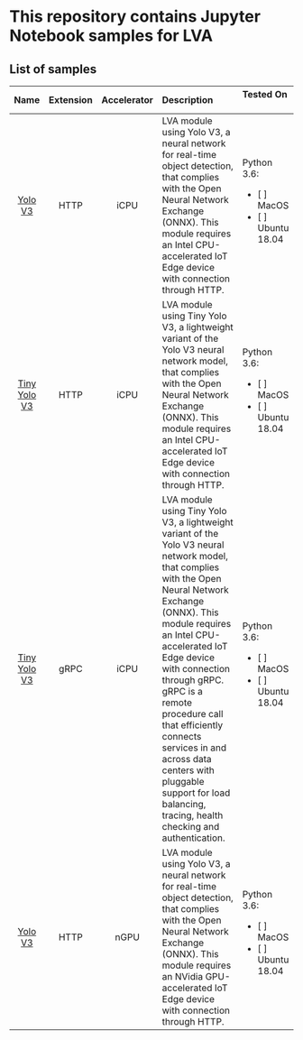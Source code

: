 # This repository contains Jupyter Notebook samples for LVA  

## List of samples

| Name       | Extension | Accelerator| Description | Tested On &nbsp;|
|:---:        |:---:       |:---:        |:---       |:---       |
| [Yolo V3](yolov3-icpu-onnx/readme.md)             | HTTP      | iCPU | LVA module using Yolo V3, a neural network for real-time object detection, that complies with the Open Neural Network Exchange (ONNX). This module requires an Intel CPU-accelerated IoT Edge device with connection through HTTP. |  Python 3.6:<ul><li>[ ] MacOS</li><li>[ ] Ubuntu 18.04</li></ul> |
| [Tiny Yolo V3](tinyyolov3-icpu-onnx/readme.md)    | HTTP      | iCPU | LVA module using Tiny Yolo V3, a lightweight variant of the Yolo V3 neural network model, that complies with the Open Neural Network Exchange (ONNX). This module requires an Intel CPU-accelerated IoT Edge device with connection through HTTP. |  Python 3.6:<ul><li>[ ] MacOS</li><li>[ ] Ubuntu 18.04</li></ul> |
| [Tiny Yolo V3](http://aka.ms/)                    | gRPC      | iCPU | LVA module using Tiny Yolo V3, a lightweight variant of the Yolo V3 neural network model, that complies with the Open Neural Network Exchange (ONNX). This module requires an Intel CPU-accelerated IoT Edge device with connection through gRPC. gRPC is a remote procedure call that efficiently connects services in and across data centers with pluggable support for load balancing, tracing, health checking and authentication. | Python 3.6:<ul><li>[ ] MacOS</li><li>[ ] Ubuntu 18.04</li></ul> |
| [Yolo V3](yolov3-ngpu-onnx/readme.md)             | HTTP      | nGPU |  LVA module using Yolo V3, a neural network for real-time object detection, that complies with the Open Neural Network Exchange (ONNX). This module requires an NVidia GPU-accelerated IoT Edge device with connection through HTTP. |  Python 3.6:<ul><li>[ ] MacOS</li><li>[ ] Ubuntu 18.04</li></ul> |